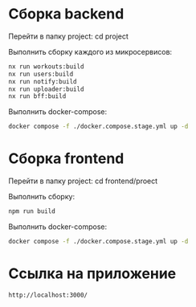 # Сборка backend

Перейти в папку project: cd project

Выполнить сборку каждого из микросервисов:
```bash
nx run workouts:build
nx run users:build
nx run notify:build
nx run uploader:build
nx run bff:build 
```

Выполнить docker-compose:
```bash
docker compose -f ./docker.compose.stage.yml up -d
```

# Сборка frontend

Перейти в папку project: cd frontend/proect

Выполнить сборку:
```bash
npm run build 
```

Выполнить docker-compose:
```bash
docker compose -f ./docker.compose.stage.yml up -d
```

# Ссылка на приложение
```bash
http://localhost:3000/
```